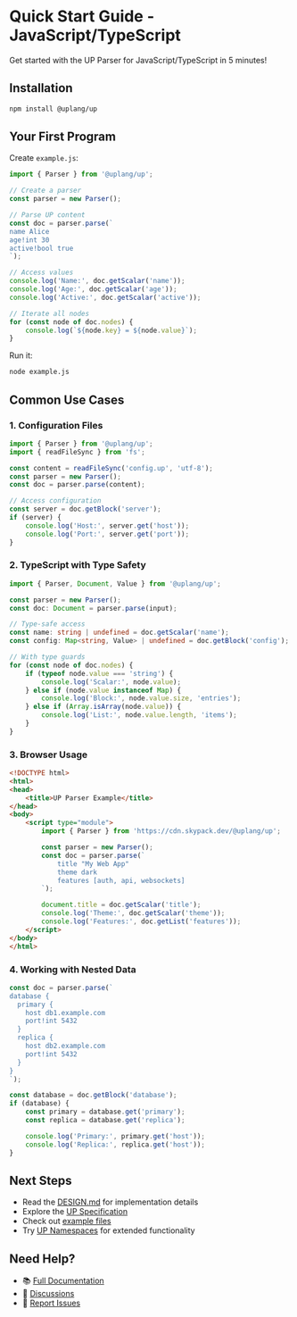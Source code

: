 # Quick Start Guide - JavaScript/TypeScript

Get started with the UP Parser for JavaScript/TypeScript in 5 minutes!

## Installation

```bash
npm install @uplang/up
```

## Your First Program

Create `example.js`:

```javascript
import { Parser } from '@uplang/up';

// Create a parser
const parser = new Parser();

// Parse UP content
const doc = parser.parse(`
name Alice
age!int 30
active!bool true
`);

// Access values
console.log('Name:', doc.getScalar('name'));
console.log('Age:', doc.getScalar('age'));
console.log('Active:', doc.getScalar('active'));

// Iterate all nodes
for (const node of doc.nodes) {
    console.log(`${node.key} = ${node.value}`);
}
```

Run it:

```bash
node example.js
```

## Common Use Cases

### 1. Configuration Files

```javascript
import { Parser } from '@uplang/up';
import { readFileSync } from 'fs';

const content = readFileSync('config.up', 'utf-8');
const parser = new Parser();
const doc = parser.parse(content);

// Access configuration
const server = doc.getBlock('server');
if (server) {
    console.log('Host:', server.get('host'));
    console.log('Port:', server.get('port'));
}
```

### 2. TypeScript with Type Safety

```typescript
import { Parser, Document, Value } from '@uplang/up';

const parser = new Parser();
const doc: Document = parser.parse(input);

// Type-safe access
const name: string | undefined = doc.getScalar('name');
const config: Map<string, Value> | undefined = doc.getBlock('config');

// With type guards
for (const node of doc.nodes) {
    if (typeof node.value === 'string') {
        console.log('Scalar:', node.value);
    } else if (node.value instanceof Map) {
        console.log('Block:', node.value.size, 'entries');
    } else if (Array.isArray(node.value)) {
        console.log('List:', node.value.length, 'items');
    }
}
```

### 3. Browser Usage

```html
<!DOCTYPE html>
<html>
<head>
    <title>UP Parser Example</title>
</head>
<body>
    <script type="module">
        import { Parser } from 'https://cdn.skypack.dev/@uplang/up';

        const parser = new Parser();
        const doc = parser.parse(`
            title "My Web App"
            theme dark
            features [auth, api, websockets]
        `);

        document.title = doc.getScalar('title');
        console.log('Theme:', doc.getScalar('theme'));
        console.log('Features:', doc.getList('features'));
    </script>
</body>
</html>
```

### 4. Working with Nested Data

```javascript
const doc = parser.parse(`
database {
  primary {
    host db1.example.com
    port!int 5432
  }
  replica {
    host db2.example.com
    port!int 5432
  }
}
`);

const database = doc.getBlock('database');
if (database) {
    const primary = database.get('primary');
    const replica = database.get('replica');

    console.log('Primary:', primary.get('host'));
    console.log('Replica:', replica.get('host'));
}
```

## Next Steps

- Read the [DESIGN.md](DESIGN.md) for implementation details
- Explore the [UP Specification](https://github.com/uplang/spec)
- Check out [example files](https://github.com/uplang/spec/tree/main/examples)
- Try [UP Namespaces](https://github.com/uplang/ns) for extended functionality

## Need Help?

- 📚 [Full Documentation](README.md)
- 💬 [Discussions](https://github.com/uplang/spec/discussions)
- 🐛 [Report Issues](https://github.com/uplang/js/issues)

